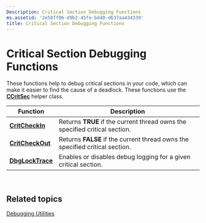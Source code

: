 ```yaml
---
Description: Critical Section Debugging Functions
ms.assetid: '2e58ff06-d9b2-45fe-bd40-d637aa434339'
title: Critical Section Debugging Functions
---
```


# Critical Section Debugging Functions

These functions help to debug critical sections in your code, which can make it easier to find the cause of a deadlock. These functions use the [**CCritSec**](ccritsec.md) helper class.



| Function                             | Description                                                                  |
|--------------------------------------|------------------------------------------------------------------------------|
| [**CritCheckIn**](critcheckin.md)   | Returns **TRUE** if the current thread owns the specified critical section.  |
| [**CritCheckOut**](critcheckout.md) | Returns **FALSE** if the current thread owns the specified critical section. |
| [**DbgLockTrace**](dbglocktrace.md) | Enables or disables debug logging for a given critical section.              |



 

## Related topics

<dl> <dt>

[Debugging Utilities](debugging-utilities.md)
</dt> </dl>

 

 



